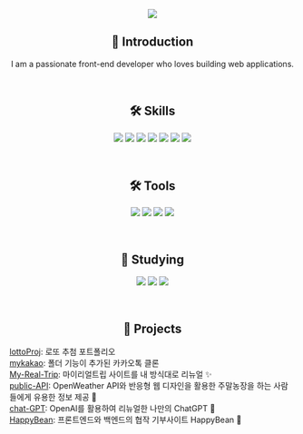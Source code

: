 <p align="center">
  <img src="https://capsule-render.vercel.app/api?type=waving&color=auto&height=200&section=header&text=Hello,%20I'm%20LeeYerim%20&fontSize=70" />
</p>

<h2 align="center">🙌 Introduction</h2>
<p align="center">I am a passionate front-end developer who loves building web applications.</p>

<br>

<h2 align="center">🛠️ Skills</h2>
<p align="center">
  <img src="https://img.shields.io/badge/HTML-E34F26?logo=html5&logoColor=white&style=flat-square" />
  <img src="https://img.shields.io/badge/CSS-1572B6?logo=css3&logoColor=white&style=flat-square" />
  <img src="https://img.shields.io/badge/SCSS-CC6699?logo=sass&logoColor=white&style=flat-square" />
  <img src="https://img.shields.io/badge/Java-007396?logo=java&logoColor=white&style=flat-square" />
  <img src="https://img.shields.io/badge/JavaScript-F7DF1E?logo=javascript&logoColor=black&style=flat-square" />
  <img src="https://img.shields.io/badge/MySQL-4479A1?logo=mysql&logoColor=white&style=flat-square" />
  <img src="https://img.shields.io/badge/JSP-007396?logo=java&logoColor=white&style=flat-square" />
</p>

<br>

<h2 align="center">🛠️ Tools</h2>
<p align="center">
  <img src="https://img.shields.io/badge/Eclipse-2C2255?logo=eclipse&logoColor=white&style=flat-square" />
  <img src="https://img.shields.io/badge/Visual%20Studio%20Code-007ACC?logo=visual-studio-code&logoColor=white&style=flat-square" />
  <img src="https://img.shields.io/badge/Tomcat-F8DC75?logo=apache-tomcat&logoColor=black&style=flat-square" />
  <img src="https://img.shields.io/badge/GitHub-181717?logo=github&logoColor=white&style=flat-square" />
</p>

<br>

<h2 align="center">📘 Studying</h2>
<p align="center">
  <img src="https://img.shields.io/badge/React-61DAFB?logo=react&logoColor=white&style=flat-square" />
  <img src="https://img.shields.io/badge/Vue.js-4FC08D?logo=vue.js&logoColor=white&style=flat-square" />
  <img src="https://img.shields.io/badge/Spring-6DB33F?logo=spring&logoColor=white&style=flat-square" />
</p>

<br>

<h2 align="center">💼 Projects</h2>
<p>
  <a href="https://github.com/leeyerimmm/lottoProj">lottoProj</a>: 로또 추첨 포트폴리오<br>
  <a href="https://github.com/leeyerimmm/mykakao">mykakao</a>: 폴더 기능이 추가된 카카오톡 클론<br>
  <a href="https://github.com/leeyerimmm/My-Real-Trip">My-Real-Trip</a>: 마이리얼트립 사이트를 내 방식대로 리뉴얼 ✨<br>
  <a href="https://github.com/leeyerimmm/public-API">public-API</a>: OpenWeather API와 반응형 웹 디자인을 활용한 주말농장을 하는 사람들에게 유용한 정보 제공 🌱<br>
  <a href="https://github.com/leeyerimmm/chat-GPT">chat-GPT</a>: OpenAI를 활용하여 리뉴얼한 나만의 ChatGPT 💙<br>
  <a href="https://github.com/leeyerimmm/HappyBean">HappyBean</a>: 프론트엔드와 백엔드의 협작 기부사이트 HappyBean 🌿
</p>


<br>



